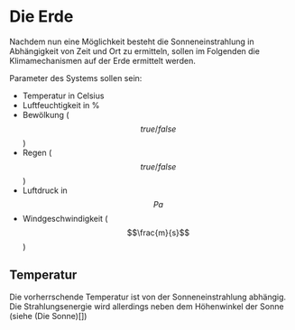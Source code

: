 # Die Erde

Nachdem nun eine Möglichkeit besteht die Sonneneinstrahlung in Abhängigkeit von Zeit und Ort zu ermitteln, sollen im Folgenden die Klimamechanismen auf der Erde ermittelt werden.

Parameter des Systems sollen sein: 
- Temperatur in Celsius
- Luftfeuchtigkeit in %
- Bewölkung ($$true/false$$)
- Regen ($$true/false$$)
- Luftdruck in $$Pa$$
- Windgeschwindigkeit ($$\frac{m}{s}$$)
 

## Temperatur
Die vorherrschende Temperatur ist von der Sonneneinstrahlung abhängig. Die Strahlungsenergie wird allerdings neben dem Höhenwinkel der Sonne (siehe (Die Sonne)[])